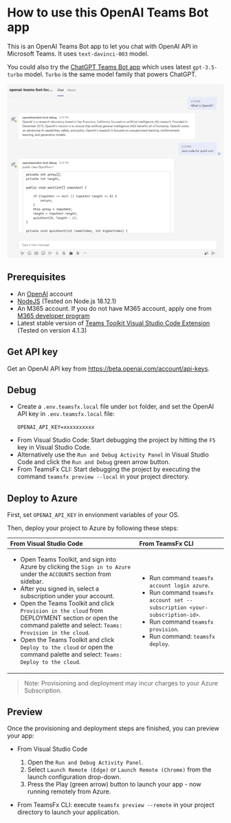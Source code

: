# How to use this OpenAI Teams Bot app

This is an OpenAI Teams Bot app to let you chat with OpenAI API in Microsoft Teams. It uses `text-davinci-003` model.

You could also try the [ChatGPT Teams Bot app](https://github.com/formulahendry/chatgpt-teams-bot) which uses latest `gpt-3.5-turbo` model. `Turbo` is the same model family that powers ChatGPT.

![OpenAI](./images/openai-chat.png)

## Prerequisites

- An [OpenAI](https://openai.com/api/) account
- [NodeJS](https://nodejs.org/en/) (Tested on Node.js 18.12.1)
- An M365 account. If you do not have M365 account, apply one from [M365 developer program](https://developer.microsoft.com/en-us/microsoft-365/dev-program)
- Latest stable version of [Teams Toolkit Visual Studio Code Extension](https://aka.ms/teams-toolkit) (Tested on version 4.1.3)

## Get API key

Get an OpenAI API key from https://beta.openai.com/account/api-keys.

## Debug

- Create a `.env.teamsfx.local` file under `bot` folder, and set the OpenAI API key in `.env.teamsfx.local` file:
    ```
    OPENAI_API_KEY=xxxxxxxxxx
    ```
- From Visual Studio Code: Start debugging the project by hitting the `F5` key in Visual Studio Code. 
- Alternatively use the `Run and Debug Activity Panel` in Visual Studio Code and click the `Run and Debug` green arrow button.
- From TeamsFx CLI: Start debugging the project by executing the command `teamsfx preview --local` in your project directory.

## Deploy to Azure

First, set `OPENAI_API_KEY` in envionment variables of your OS.

Then, deploy your project to Azure by following these steps:

| From Visual Studio Code                                                                                                                                                                                                                                                                                                                                                  | From TeamsFx CLI                                                                                                                                                                                                                    |
| :----------------------------------------------------------------------------------------------------------------------------------------------------------------------------------------------------------------------------------------------------------------------------------------------------------------------------------------------------------------------- | :---------------------------------------------------------------------------------------------------------------------------------------------------------------------------------------------------------------------------------- |
| <ul><li>Open Teams Toolkit, and sign into Azure by clicking the `Sign in to Azure` under the `ACCOUNTS` section from sidebar.</li> <li>After you signed in, select a subscription under your account.</li><li>Open the Teams Toolkit and click `Provision in the cloud` from DEPLOYMENT section or open the command palette and select: `Teams: Provision in the cloud`.</li><li>Open the Teams Toolkit and click `Deploy to the cloud` or open the command palette and select: `Teams: Deploy to the cloud`.</li></ul> | <ul> <li>Run command `teamsfx account login azure`.</li> <li>Run command `teamsfx account set --subscription <your-subscription-id>`.</li> <li> Run command `teamsfx provision`.</li> <li>Run command: `teamsfx deploy`. </li></ul> |

> Note: Provisioning and deployment may incur charges to your Azure Subscription.

## Preview

Once the provisioning and deployment steps are finished, you can preview your app:

- From Visual Studio Code

  1. Open the `Run and Debug Activity Panel`.
  1. Select `Launch Remote (Edge)` or `Launch Remote (Chrome)` from the launch configuration drop-down.
  1. Press the Play (green arrow) button to launch your app - now running remotely from Azure.

- From TeamsFx CLI: execute `teamsfx preview --remote` in your project directory to launch your application.
